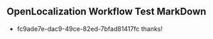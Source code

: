 ## OpenLocalization Workflow Test MarkDown
* fc9ade7e-dac9-49ce-82ed-7bfad81417fc thanks!

<!--HONumber=Aug16_HO4-->


